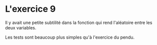 # L'exercice 9

Il y avait une petite subtilité dans la fonction qui rend l'aléatoire entre les deux variables. 

Les tests sont beaucoup plus simples qu'à l'exercice du pendu. 